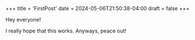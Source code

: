 +++
title = 'FirstPost'
date = 2024-05-06T21:50:38-04:00
draft = false
+++

Hey everyone!

I really hope that this works.  Anyways, peace out!